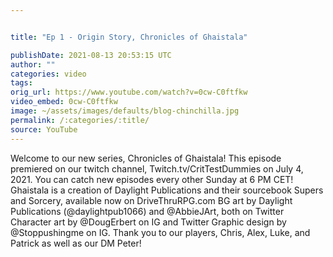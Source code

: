 ```yaml
---


title: "Ep 1 - Origin Story, Chronicles of Ghaistala"

publishDate: 2021-08-13 20:53:15 UTC
author: ""
categories: video
tags: 
orig_url: https://www.youtube.com/watch?v=0cw-C0ftfkw
video_embed: 0cw-C0ftfkw
image: ~/assets/images/defaults/blog-chinchilla.jpg
permalink: /:categories/:title/
source: YouTube
---
```

Welcome to our new series, Chronicles of Ghaistala! This episode premiered on our twitch channel, Twitch.tv/CritTestDummies on July 4, 2021. You can catch new episodes every other Sunday at 6 PM CET! Ghaistala is a creation of Daylight Publications and their sourcebook Supers and Sorcery, available now on DriveThruRPG.com BG art by Daylight Publications (@daylightpub1066) and @AbbieJArt, both on Twitter Character art by @DougErbert on IG and Twitter Graphic design by @Stoppushingme on IG. Thank you to our players, Chris, Alex, Luke, and Patrick as well as our DM Peter!